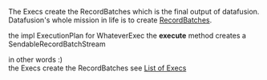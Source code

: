 

The Execs create the RecordBatches which is the final output of datafusion.   
Datafusion's whole mission in life is to create [RecordBatches](https://docs.rs/arrow/latest/arrow/record_batch/struct.RecordBatch.html).

the impl ExecutionPlan for WhateverExec the **execute** method creates a SendableRecordBatchStream

in other words :)   
the Execs create the RecordBatches see  [List of Execs](https://docs.rs/datafusion/latest/datafusion/index.html#physical-plan)

